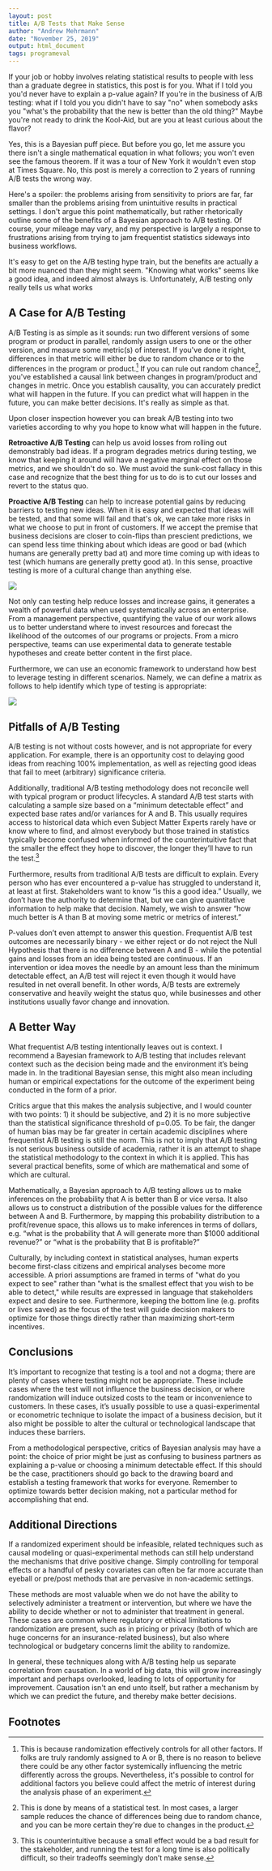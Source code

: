 ```yaml
---
layout: post
title: A/B Tests that Make Sense
author: "Andrew Mehrmann"
date: "November 25, 2019"
output: html_document
tags: programeval
---
```


If your job or hobby involves relating statistical results to people with less than a graduate degree in statistics, this post is for you. What if I told you you'd never have to explain a p-value again? If you're in the business of A/B testing: what if I told you you didn't have to say "no" when somebody asks you "what's the probability that the new is better than the old thing?" Maybe you're not ready to drink the Kool-Aid, but are you at least curious about the flavor?

Yes, this is a Bayesian puff piece. But before you go, let me assure you there isn't a single mathematical equation in what follows; you won't even see the famous theorem. If it was a tour of New York it wouldn't even stop at Times Square. No, this post is merely a correction to 2 years of running A/B tests the wrong way.

Here's a spoiler: the problems arising from sensitivity to priors are far, far smaller than the problems arising from unintuitive results in practical settings. I don't argue this point mathematically, but rather rhetorically outline some of the benefits of a Bayesian approach to A/B testing. Of course, your mileage may vary, and my perspective is largely a response to frustrations arising from trying to jam frequentist statistics sideways into business workflows.

It's easy to get on the A/B testing hype train, but the benefits are actually a bit more nuanced than they might seem. "Knowing what works" seems like a good idea, and indeed almost always is. Unfortunately, A/B testing only really tells us what works


## A Case for A/B Testing

A/B Testing is as simple as it sounds: run two different versions of some program or product in parallel, randomly assign users to one or the other version, and measure some metric(s) of interest. If you've done it right, differences in that metric will either be due to random chance or to the differences in the program or product.[^2] If you can rule out random chance[^3], you've established a causal link between changes in program/product and changes in metric. Once you establish causality, you can accurately predict what will happen in the future. If you can predict what will happen in the future, you can make better decisions. It's really as simple as that.

Upon closer inspection however you can break A/B testing into two varieties according to why you hope to know what will happen in the future.

**Retroactive A/B Testing** can help us avoid losses from rolling out demonstrably bad ideas. If a program degrades metrics during testing, we know that keeping it around will have a negative marginal effect on those metrics, and we shouldn't do so. We must avoid the sunk-cost fallacy in this case and recognize that the best thing for us to do is to cut our losses and revert to the status quo.

**Proactive A/B Testing** can help to increase potential gains by reducing barriers to testing new ideas. When it is easy and expected that ideas will be tested, and that some will fail and that's ok, we can take more risks in what we choose to put in front of customers. If we accept the premise that business decisions are closer to coin-flips than prescient predictions, we can spend less time thinking about which ideas are good or bad (which humans are generally pretty bad at) and more time coming up with ideas to test (which humans are generally pretty good at). In this sense, proactive testing is more of a cultural change than anything else.

![](/figs/2019-11-25-ab-tests-make-sense/ab-profit.png)

Not only can testing help reduce losses and increase gains, it generates a wealth of powerful data when used systematically across an enterprise. From a management perspective, quantifying the value of our work allows us to better understand where to invest resources and forecast the likelihood of the outcomes of our programs or projects. From a micro perspective, teams can use experimental data to generate testable hypotheses and create better content in the first place.

Furthermore, we can use an economic framework to understand how best to leverage testing in different scenarios. Namely, we can define a matrix as follows to help identify which type of testing is appropriate:

![](/figs/2019-11-25-ab-tests-make-sense/ab-table.png)


## Pitfalls of A/B Testing

A/B testing is not without costs however, and is not appropriate for every application. For example, there is an opportunity cost to delaying good ideas from reaching 100% implementation, as well as rejecting good ideas that fail to meet (arbitrary) significance criteria.

Additionally, traditional A/B testing methodology does not reconcile well with typical program or product lifecycles. A standard A/B test starts with calculating a sample size based on a “minimum detectable effect” and expected base rates and/or variances for A and B. This usually requires access to historical data which even Subject Matter Experts rarely have or know where to find, and almost everybody but those trained in statistics typically become confused when informed of the counterintuitive fact that the smaller the effect they hope to discover, the longer they’ll have to run the test.[^4]

Furthermore, results from traditional A/B tests are difficult to explain. Every person who has ever encountered a p-value has struggled to understand it, at least at first. Stakeholders want to know “is this a good idea.” Usually, we don’t have the authority to determine that, but we can give quantitative information to help make that decision. Namely, we wish to answer “how much better is A than B at moving some metric or metrics of interest.”

P-values don’t even attempt to answer this question. Frequentist A/B test outcomes are necessarily binary - we either reject or do not reject the Null Hypothesis that there is no difference between A and B - while the potential gains and losses from an idea being tested are continuous. If an intervention or idea moves the needle by an amount less than the minimum detectable effect, an A/B test will reject it even though it would have resulted in net overall benefit. In other words, A/B tests are extremely conservative and heavily weight the status quo, while businesses and other institutions usually favor change and innovation.

## A Better Way

What frequentist A/B testing intentionally leaves out is context. I recommend a Bayesian framework to A/B testing that includes relevant context such as the decision being made and the environment it’s being made in. In the traditional Bayesian sense, this might also mean including human or empirical expectations for the outcome of the experiment being conducted in the form of a prior.

Critics argue that this makes the analysis subjective, and I would counter with two points: 1) it should be subjective, and 2) it is no more subjective than the statistical significance threshold of p=0.05. To be fair, the danger of human bias may be far greater in certain academic disciplines where frequentist A/B testing is still the norm. This is not to imply that A/B testing is not serious business outside of academia, rather it is an attempt to shape the statistical methodology to the context in which it is applied. This has several practical benefits, some of which are mathematical and some of which are cultural.

Mathematically, a Bayesian approach to A/B testing allows us to make inferences on the probability that A is better than B or vice versa. It also allows us to construct a distribution of the possible values for the difference between A and B. Furthermore, by mapping this probability distribution to a profit/revenue space, this allows us to make inferences in terms of dollars, e.g. “what is the probability that A will generate more than $1000 additional revenue?” or “what is the probability that B is profitable?”

Culturally, by including context in statistical analyses, human experts become first-class citizens and empirical analyses become more accessible. A priori assumptions are framed in terms of "what do you expect to see" rather than "what is the smallest effect that you wish to be able to detect," while results are expressed in language that stakeholders expect and desire to see. Furthermore, keeping the bottom line (e.g. profits or lives saved) as the focus of the test will guide decision makers to optimize for those things directly rather than maximizing short-term incentives.

## Conclusions

It’s important to recognize that testing is a tool and not a dogma; there are plenty of cases where testing might not be appropriate. These include cases where the test will not influence the business decision, or where randomization will induce outsized costs to the team or inconvenience to customers. In these cases, it’s usually possible to use a quasi-experimental or econometric technique to isolate the impact of a business decision, but it also might be possible to alter the cultural or technological landscape that induces these barriers.

From a methodological perspective, critics of Bayesian analysis may have a point: the choice of prior might be just as confusing to business partners as explaining a p-value or choosing a minimum detectable effect. If this should be the case, practitioners should go back to the drawing board and establish a testing framework that works for everyone. Remember to optimize towards better decision making, not a particular method for accomplishing that end.

## Additional Directions

If a randomized experiment should be infeasible, related techniques such as causal modeling or quasi-experimental methods can still help understand the mechanisms that drive positive change. Simply controlling for temporal effects or a handful of pesky covariates can often be far more accurate than eyeball or pre/post methods that are pervasive in non-academic settings.

These methods are most valuable when we do not have the ability to selectively administer a treatment or intervention, but where we have the ability to decide whether or not to administer that treatment in general. These cases are common where regulatory or ethical limitations to randomization are present, such as in pricing or privacy (both of which are huge concerns for an insurance-related business), but also where technological or budgetary concerns limit the ability to randomize.

In general, these techniques along with A/B testing help us separate correlation from causation. In a world of big data, this will grow increasingly important and perhaps overlooked, leading to lots of opportunity for improvement. Causation isn't an end unto itself, but rather a mechanism by which we can predict the future, and thereby make better decisions.

## Footnotes

[^2]: This is because randomization effectively controls for all other factors. If folks are truly randomly assigned to A or B, there is no reason to believe there could be any other factor systemically influencing the metric differently across the groups. Nevertheless, it's possible to control for additional factors you believe could affect the metric of interest during the analysis phase of an experiment.

[^3]: This is done by means of a statistical test. In most cases, a larger sample reduces the chance of differences being due to random chance, and you can be more certain they're due to changes in the product.

[^4]: This is counterintuitive because a small effect would be a bad result for the stakeholder, and running the test for a long time is also politically difficult, so their tradeoffs seemingly don’t make sense.
